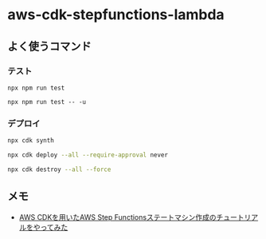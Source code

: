 # aws-cdk-stepfunctions-lambda

## よく使うコマンド

### テスト
```
npx npm run test
```
```
npx npm run test -- -u
```

### デプロイ
```bash
npx cdk synth
```
```bash
npx cdk deploy --all --require-approval never
```
```bash
npx cdk destroy --all --force
```


## メモ

- [AWS CDKを用いたAWS Step Functionsステートマシン作成のチュートリアルをやってみた](https://dev.classmethod.jp/articles/tutorial-aws-step-functions-using-aws-cdk/)
